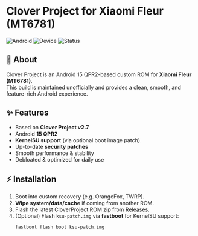# Clover Project for Xiaomi Fleur (MT6781)

![Android](https://img.shields.io/badge/Android-15-blue.svg)
![Device](https://img.shields.io/badge/Device-Fleur-green.svg)
![Status](https://img.shields.io/badge/Build-UNOFFICIAL-orange.svg)

## 📱 About
Clover Project is an Android 15 QPR2-based custom ROM for **Xiaomi Fleur (MT6781)**.  
This build is maintained unofficially and provides a clean, smooth, and feature-rich Android experience.

## ✨ Features
- Based on **Clover Project v2.7**
- Android **15 QPR2**
- **KernelSU support** (via optional boot image patch)
- Up-to-date **security patches**
- Smooth performance & stability
- Debloated & optimized for daily use

## ⚡ Installation
1. Boot into custom recovery (e.g. OrangeFox, TWRP).
2. **Wipe system/data/cache** if coming from another ROM.
3. Flash the latest CloverProject ROM zip from [Releases](https://github.com/gachanxd/Clover-fleur/releases).
4. (Optional) Flash `ksu-patch.img` via **fastboot** for KernelSU support:
   ```bash
   fastboot flash boot ksu-patch.img
